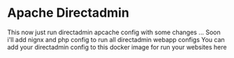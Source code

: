 # Apache Directadmin

This now just run directadmin apcache config with some changes ...
Soon i'll add nignx and php config to run all directadmin webapp configs
You can add your directadmin config to this docker image for run your websites here